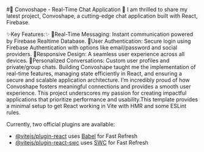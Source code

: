 
#🚀 Convoshape - Real-Time Chat Application 💬
I am thrilled to share my latest project, Convoshape, a cutting-edge chat application built with React, Firebase.

✨Key Features:✨
🌹Real-Time Messaging: Instant communication powered by Firebase Realtime Database.
🌹User Authentication: Secure login using Firebase Authentication with options like email/password and social providers.
🌹Responsive Design: A seamless user experience across all devices.
🌹Personalized Conversations: Custom user profiles and private/group chats.
Building Convoshape taught me the implementation of real-time features, managing state efficiently in React, and ensuring a secure and scalable application architecture.
I’m incredibly proud of how Convoshape fosters meaningful connections and provides a smooth user experience. This project underscores my passion for creating impactful applications that prioritize performance and usability.This template provides a minimal setup to get React working in Vite with HMR and some ESLint rules.

Currently, two official plugins are available:

- [@vitejs/plugin-react](https://github.com/vitejs/vite-plugin-react/blob/main/packages/plugin-react/README.md) uses [Babel](https://babeljs.io/) for Fast Refresh
- [@vitejs/plugin-react-swc](https://github.com/vitejs/vite-plugin-react-swc) uses [SWC](https://swc.rs/) for Fast Refresh
